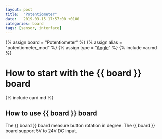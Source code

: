 ```yaml
---
layout: post
title:  "Potentiometer"
date:   2019-03-15 17:57:00 +0100
categories: board
tags: [sensor, interface]
---
```

{% assign board = "Potentiometer" %}
{% assign alias = "potentiometer_mod" %}
{% assign type = "[Angle](/module/angle)" %}
{% include var.md %}

# How to start with the {{ board }} board
{% include card.md %}

## How to use {{ board }} board

The {{ board }} board measure button rotation in degree.
The {{ board }} board support 5V to 24V DC input.
